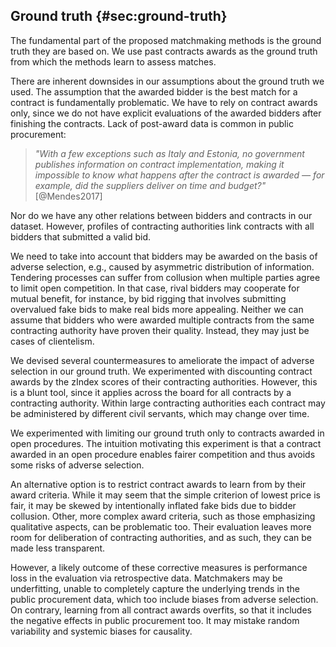 ## Ground truth {#sec:ground-truth}

The fundamental part of the proposed matchmaking methods is the ground truth they are based on.
We use past contracts awards as the ground truth from which the methods learn to assess matches.

There are inherent downsides in our assumptions about the ground truth we used.
The assumption that the awarded bidder is the best match for a contract is fundamentally problematic.
We have to rely on contract awards only, since we do not have explicit evaluations of the awarded bidders after finishing the contracts.
Lack of post-award data is common in public procurement:

> *"With a few exceptions such as Italy and Estonia, no government publishes information on contract implementation, making it impossible to know what happens after the contract is awarded — for example, did the suppliers deliver on time and budget?"* [@Mendes2017]

Nor do we have any other relations between bidders and contracts in our dataset.
However, profiles of contracting authorities link contracts with all bidders that submitted a valid bid.

We need to take into account that bidders may be awarded on the basis of adverse selection, e.g., caused by asymmetric distribution of information.
Tendering processes can suffer from collusion when multiple parties agree to limit open competition.
In that case, rival bidders may cooperate for mutual benefit, for instance, by bid rigging that involves submitting overvalued fake bids to make real bids more appealing.
Neither we can assume that bidders who were awarded multiple contracts from the same contracting authority have proven their quality.
Instead, they may just be cases of clientelism.

<!--
Cartels are explicit collusion agreements.
A close problem: monopoly

Can we identify "bad" bidders? Do they exhibit certain patterns that we can recognize in the data?
(Perhaps we can use data from ÚOHS. However, Sbírka rozhodnutí by ÚOHS is not machine readable.)

What we have is this: Similar contracts are usually awarded to these bidders.

Matchmaking can therefore serve only as pre-filtering.
The problem with filtering is that it potentially leaves relevant bidders behind, so that we cannot say that the bias will be dealt with by manual screening of the matches.

Since learning from contracts awarded in the past is the fundamental part of our machine learning approach, the key question is this: Is the bias severe enough to make it better to avoid learning from past contracts?

Nevertheless, how can matchmaking work without learning from the awarded contracts? Can it only employ similarity-based retrieval?
-->

We devised several countermeasures to ameliorate the impact of adverse selection in our ground truth.
We experimented with discounting contract awards by the zIndex scores of their contracting authorities.
However, this is a blunt tool, since it applies across the board for all contracts by a contracting authority.
Within large contracting authorities each contract may be administered by different civil servants, which may change over time.

We experimented with limiting our ground truth only to contracts awarded in open procedures.
The intuition motivating this experiment is that a contract awarded in an open procedure enables fairer competition and thus avoids some risks of adverse selection.

An alternative option is to restrict contract awards to learn from by their award criteria.
While it may seem that the simple criterion of lowest price is fair, it may be skewed by intentionally inflated fake bids due to bidder collusion.
Other, more complex award criteria, such as those emphasizing qualitative aspects, can be problematic too.
Their evaluation leaves more room for deliberation of contracting authorities, and as such, they can be made less transparent.

However, a likely outcome of these corrective measures is performance loss in the evaluation via retrospective data.
Matchmakers may be underfitting, unable to completely capture the underlying trends in the public procurement data, which too include biases from adverse selection.
On contrary, learning from all contract awards overfits, so that it includes the negative effects in public procurement too.
It may mistake random variability and systemic biases for causality.
